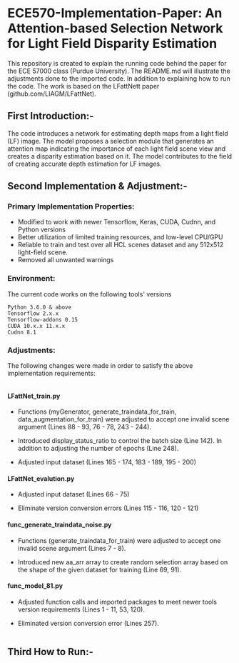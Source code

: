 # ECE570-Implementation-Paper: An Attention-based Selection Network for Light Field Disparity Estimation

This repository is created to explain the running code behind the paper for the ECE 57000 class (Purdue University). The README.md will illustrate the adjustments done to the imported code. In addition to explaining how to run the code. The work is based on the LFattNett paper (github.com/LIAGM/LFattNet).

## First Introduction:-
 
The code introduces a network for estimating depth maps from a light field (LF) image. The model proposes a selection module that generates an attention map indicating the importance of each light field scene view and creates a disparity estimation based on it. The model contributes to the field of creating accurate depth estimation for LF images.
 
## Second Implementation & Adjustment:-

### Primary Implementation Properties:

* Modified to work with newer Tensorflow, Keras, CUDA, Cudnn, and Python versions
* Better utilization of limited training resources, and low-level CPU/GPU
* Reliable to train and test over all HCL scenes dataset and any 512x512 light-field scene.
* Removed all unwanted warnings

### Environment:
The current code works on the following tools' versions
```
Python 3.6.0 & above
Tensorflow 2.x.x
Tensorflow-addons 0.15
CUDA 10.x.x 11.x.x
Cudnn 8.1
```

### Adjustments:
The following changes were made in order to satisfy the above implementation requirements:
```
```
#### LFattNet_train.py

* Functions (myGenerator, generate_traindata_for_train, data_augmentation_for_train) were adjusted to accept one invalid scene argument (Lines 88 - 93, 76 - 78, 243 - 244).

* Introduced display_status_ratio to control the batch size (Line 142). In addition to adjusting the number of epochs (Line 248).

* Adjusted input dataset (Lines 165 - 174, 183 - 189, 195 - 200)

#### LFattNet_evalution.py

* Adjusted input dataset (Lines 66 - 75)

* Eliminate version conversion errors (Lines 115 - 116, 120 - 121)

#### func_generate_traindata_noise.py

* Functions (generate_traindata_for_train) were adjusted to accept one invalid scene argument (Lines 7 - 8).

* Introduced new aa_arr array to create random selection array based on the shape of the given dataset for training (Line 69, 91).

#### func_model_81.py

* Adjusted function calls and imported packages to meet newer tools version requirements (Lines 1 - 11, 53, 120).

* Eliminated version conversion error (Lines 257).

```
```

## Third How to Run:-


